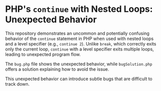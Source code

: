 # PHP's `continue` with Nested Loops: Unexpected Behavior

This repository demonstrates an uncommon and potentially confusing behavior of the `continue` statement in PHP when used with nested loops and a level specifier (e.g., `continue 2`).  Unlike `break`, which correctly exits only the current loop, `continue` with a level specifier exits multiple loops, leading to unexpected program flow.

The `bug.php` file shows the unexpected behavior, while `bugSolution.php` offers a solution explaining how to avoid the issue. 

This unexpected behavior can introduce subtle bugs that are difficult to track down.